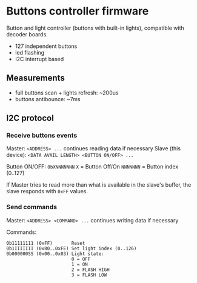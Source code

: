 # Buttons controller firmware

Button and light controller (buttons with built-in lights), compatible with decoder boards.

- 127 independent buttons
- led flashing
- I2C interrupt based

## Measurements

- full buttons scan + lights refresh: ~200us
- buttons antibounce: ~7ms

## I2C protocol

### Receive buttons events

Master: `<ADDRESS> ...` continues reading data if necessary
Slave (this device): `<DATA AVAIL LENGTH> <BUTTON ON/OFF> ...`

Button ON/OFF:
`0bXNNNNNNN`  `X` = Button Off/On   `NNNNNNN` = Button index (0..127)

If Master tries to read more than what is available in the slave's buffer, the slave responds with `0xFF` values.

### Send commands

Master: `<ADDRESS> <COMMAND> ...` continues writing data if necessary

Commands:

    0b11111111 (0xFF)       Reset
    0b1IIIIIII (0x80..0xFE) Set light index (0..126)
    0b000000SS (0x00..0x03) Light state:
                            0 = OFF  
                            1 = ON  
                            2 = FLASH HIGH  
                            3 = FLASH LOW
